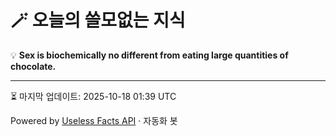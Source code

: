 # 🪄 오늘의 쓸모없는 지식

💡 **Sex is biochemically no different from eating large quantities of chocolate.**

---
⏳ 마지막 업데이트: 2025-10-18 01:39 UTC

Powered by [Useless Facts API](https://uselessfacts.jsph.pl/) · 자동화 봇